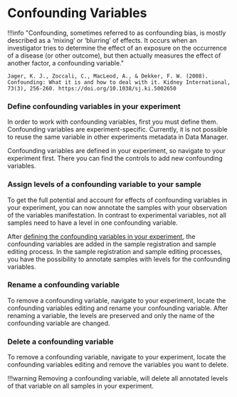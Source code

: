 # Confounding Variables

!!!info
    "Confounding, sometimes referred to as confounding bias, is mostly described as a ‘mixing’ or 
    ‘blurring’ of effects. It occurs when an investigator tries to determine the effect of an 
    exposure on the occurrence of a disease (or other outcome), but then actually measures the effect 
    of another factor, a confounding variable."
    
    Jager, K. J., Zoccali, C., MacLeod, A., & Dekker, F. W. (2008). Confounding: What it is and how to deal with it. Kidney International, 73(3), 256-260. https://doi.org/10.1038/sj.ki.5002650

### Define confounding variables in your experiment

In order to work with confounding variables, first you must define them.
Confounding variables are experiment-specific. Currently, it is not possible to reuse the same 
variable in other experiments metadata in Data Manager.

Confounding variables are defined in your experiment, so navigate to your experiment first.
There you can find the controls to add new confounding variables.

### Assign levels of a confounding variable to your sample

To get the full potential and account for effects of confounding variables in your experiment, you 
can now annotate the samples with your observation of the variables manifestation.
In contrast to experimental variables, not all samples need to have a level in one confounding variable.

After [defining the confounding variables in your experiment](#define-confounding-variables-in-your-experiment), 
the confounding variables are added in the sample registration and sample editing process. 
In the sample registration and sample editing processes, you have the possibility to annotate 
samples with levels for the confounding variables.

### Rename a confounding variable

To remove a confounding variable, navigate to your experiment, locate the confounding variables editing and rename your confounding variable.
After renaming a variable, the levels are preserved and only the name of the confounding variable are changed.

### Delete a confounding variable

To remove a confounding variable, navigate to your experiment, locate the confounding variables editing and remove the variables you want to delete.

!!!warning
    Removing a confounding variable, will delete all annotated levels of that variable on all samples in your experiment.

